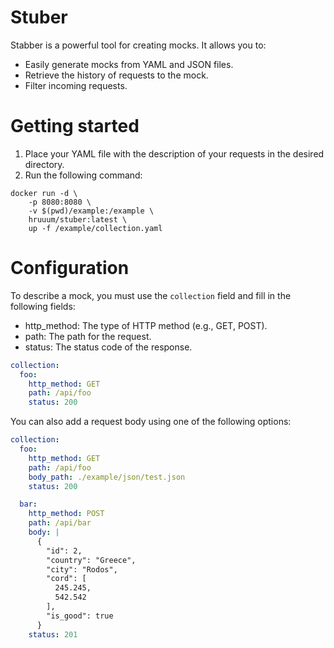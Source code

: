# Stuber

Stabber is a powerful tool for creating mocks. It allows you to:
* Easily generate mocks from YAML and JSON files.
* Retrieve the history of requests to the mock.
* Filter incoming requests.

# Getting started
1. Place your YAML file with the description of your requests in the desired directory.
2. Run the following command:

```shell
docker run -d \
    -p 8080:8080 \
    -v $(pwd)/example:/example \
    hruuum/stuber:latest \
    up -f /example/collection.yaml
```

# Configuration
To describe a mock, you must use the `collection` field and fill in the following fields:
* http_method: The type of HTTP method (e.g., GET, POST).
* path: The path for the request.
* status: The status code of the response.


```yaml
collection:
  foo:
    http_method: GET
    path: /api/foo
    status: 200
```

You can also add a request body using one of the following options:
```yaml
collection:
  foo:
    http_method: GET
    path: /api/foo
    body_path: ./example/json/test.json
    status: 200

  bar:
    http_method: POST
    path: /api/bar
    body: |
      {
        "id": 2,
        "country": "Greece",
        "city": "Rodos",
        "cord": [
          245.245,
          542.542
        ],
        "is_good": true
      }
    status: 201
```
